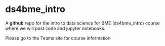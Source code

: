 # ds4bme_intro

A **github** repo for the intro to data science for BME (ds4bme_intro) course where we will post code and jupyter notebooks. 

Please go to the Teams site for course information



